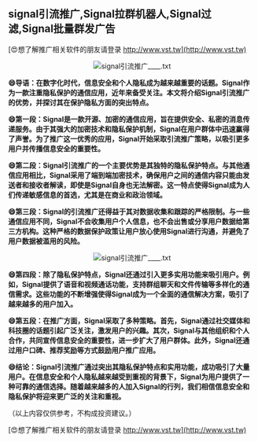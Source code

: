 ## **signal引流推广,Signal拉群机器人,Signal过滤,Signal批量群发广告**

[😍想了解推广相关软件的朋友请登录 http://www.vst.tw](http://www.vst.tw)

 <center><img src="https://vst.tw/MP4/tuiguang/png/4.png" alt="signal引流推广____.txt"></center>

**😄导语：在数字化时代，信息安全和个人隐私成为越来越重要的话题。Signal作为一款注重隐私保护的通信应用，近年来备受关注。本文将介绍Signal引流推广的优势，并探讨其在保护隐私方面的突出特点。**

**😄第一段：Signal是一款开源、加密的通信应用，旨在提供安全、私密的消息传递服务。由于其强大的加密技术和隐私保护机制，Signal在用户群体中迅速赢得了声誉。为了推广这一优秀的应用，Signal开始采取引流推广策略，以吸引更多用户并传播信息安全的重要性。**

**😄第二段：Signal引流推广的一个主要优势是其独特的隐私保护特点。与其他通信应用相比，Signal采用了端到端加密技术，确保用户之间的通信内容只能由发送者和接收者解读，即使是Signal自身也无法解密。这一特点使得Signal成为人们传递敏感信息的首选，尤其是在商业和政治领域。**

**😄第三段：Signal的引流推广还得益于其对数据收集和跟踪的严格限制。与一些通信应用不同，Signal不会收集用户个人信息，也不会出售或分享用户数据给第三方机构。这种严格的数据保护政策让用户放心使用Signal进行沟通，并避免了用户数据被滥用的风险。**

 <center><img src="https://vst.tw/MP4/tuiguang/png/7.png" alt="signal引流推广____.txt"></center>

**😄第四段：除了隐私保护特点，Signal还通过引入更多实用功能来吸引用户。例如，Signal提供了语音和视频通话功能，支持群组聊天和文件传输等多样化的通信需求。这些功能的不断增强使得Signal成为一个全面的通信解决方案，吸引了越来越多的用户加入。**

**😄第五段：在推广方面，Signal采取了多种策略。首先，Signal通过社交媒体和科技圈的话题引起广泛关注，激发用户的兴趣。其次，Signal与其他组织和个人合作，共同宣传信息安全的重要性，进一步扩大了用户群体。此外，Signal还通过用户口碑、推荐奖励等方式鼓励用户推广应用。**

**😄结论：Signal引流推广通过突出其隐私保护特点和实用功能，成功吸引了大量用户。在信息安全和个人隐私越来越受到重视的背景下，Signal为用户提供了一种可靠的通信选择。随着越来越多的人加入Signal的行列，我们相信信息安全和隐私保护将迎来更广泛的关注和重视。**

（以上内容仅供参考，不构成投资建议。）

[😍想了解推广相关软件的朋友请登录 http://www.vst.tw](http://www.vst.tw)



